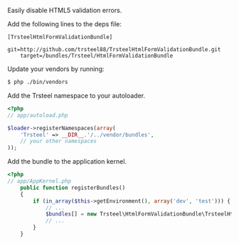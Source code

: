 Easily disable HTML5 validation errors.

Add the following lines to the deps file:

    [TrsteelHtmlFormValidationBundle]
        git=http://github.com/trsteel88/TrsteelHtmlFormValidationBundle.git
        target=/bundles/Trsteel/HtmlFormValidationBundle

Update your vendors by running:

```bash
$ php ./bin/vendors
```

Add the Trsteel namespace to your autoloader.

```php
<?php
// app/autoload.php

$loader->registerNamespaces(array(
    'Trsteel' => __DIR__.'/../vendor/bundles',
    // your other namespaces
));
```

Add the bundle to the application kernel.

``` php
<?php
// app/AppKernel.php
    public function registerBundles()
    {
        if (in_array($this->getEnvironment(), array('dev', 'test'))) {
            // ...
            $bundles[] = new Trsteel\HtmlFormValidationBundle\TrsteelHtmlFormValidationBundle();
            // ...
        }
    }
```

